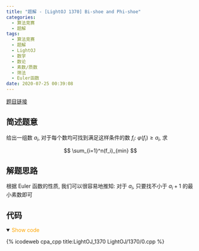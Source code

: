 ```yaml
---
title: "题解 - [LightOJ 1370] Bi-shoe and Phi-shoe"
categories:
  - 算法竞赛
  - 题解
tags:
  - 算法竞赛
  - 题解
  - LightOJ
  - 数学
  - 数论
  - 素数/质数
  - 筛法
  - Euler函数
date: 2020-07-25 00:39:08
---
```


[题目链接](https://vjudge.net/problem/LightOJ-1341/origin)

<!-- more -->

## 简述题意

给出一组数 $a_i$, 对于每个数均可找到满足这样条件的数 $f_i$: $\varphi(f_i)\geqslant a_i$, 求

$$
\sum_{i=1}^n(f_i)_{min}
$$

## 解题思路

根据 Euler 函数的性质, 我们可以很容易地推知: 对于 $a_i$, 只要找不小于 $a_i+1$ 的最小素数即可

## 代码

<details open>
<summary><font color='orange'>Show code</font></summary>

{% icodeweb cpa_cpp title:LightOJ_1370 LightOJ/1370/0.cpp %}

</details>
